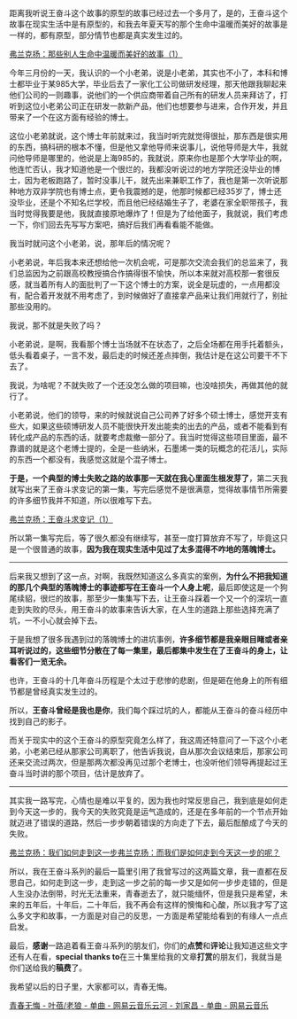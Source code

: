 <p data-pid="rELSu_m1">距离我听说王奋斗这个故事的原型的故事已经过去一个多月了，是的，王奋斗这个故事在现实生活中是有原型的，和我去年夏天写的那个生命中温暖而美好的故事是一样的，都有原型，部分情节也都是真实发生过的。</p><a href="https://zhuanlan.zhihu.com/p/40787849" data-draft-node="block" data-draft-type="link-card" data-image="https://pic1.zhimg.com/v2-34ff66c0991877658489861d77a4ee87_qhd.jpg?source=d16d100b" data-image-width="1068" data-image-height="441" class="internal">弗兰克扬：那些别人生命中温暖而美好的故事（1）</a><p data-pid="xb_Z2fBU">今年三月份的一天，我认识的一个小老弟，说是小老弟，其实也不小了，本科和博士都毕业于某985大学，毕业后去了一家化工公司做研发经理，那天他跟我聊起来他们公司的一则趣事，说他们的一个供应商带着自己所有的研发人员来拜访了，打听到这位小老弟公司正在研发一款新产品，他们也想要参与进来，合作开发，并且带来了一个在这方面有经验的博士。</p><p data-pid="y_W5XsFl">这位小老弟就说，这个博士年前就来过，我当时听完就觉得很扯，那东西是很实用的东西，搞科研的根本不懂，但是他又拿他导师来说事儿，说他导师是大牛，我就问他导师是哪里的，他说是上海985的，我就说，原来你也是那个大学毕业的啊，他连忙否认，我才知道他是一个很烂的，我都没听说过的地方学院还没毕业的博士，因为老板跑路了，暂时没事儿干，就先出来兼职工作了，我也是第一次听说那种地方双非学院也有博士点，更令我震撼的是，他那时候都已经35岁了，博士还没毕业，还是个不知名烂学校，而且他已经结婚生子了，老婆在家全职带孩子，我当时觉得我要是他，我就直接原地爆炸了！但是为了给他面子，我就说，我们考虑一下，你们回去先写写方案吧，搞好后我们再看看能不能做。</p><p data-pid="884XDzQi">我当时就问这个小老弟，说，那年后的情况呢？</p><p data-pid="u5on1ZFr">小老弟说，年后我本来还想给他一次机会呢，可是那次交流会我们的总监来了，我们总监因为之前跟高校教授搞合作搞得很不愉快，所以本来就对高校那一套很反感，就当着所有人的面批判了一下这个博士的方案，说全是玩虚的，一点用都没有，配合着开发就不用考虑了，到时候做好了直接拿产品来让我们用就行了，别扯那些没用的。</p><p data-pid="-Zl0n6MA">我说，那不就是失败了吗？</p><p data-pid="WG6UIpno">小老弟说，是啊，我看那个博士当场就不在状态了，之后全场都在用手托着额头，低头看着桌子，一言不发，最后走的时候还差点摔倒，我估计是在这公司要干不下去了。</p><p data-pid="wPkSoiS5">我说，为啥呢？不就失败了一个还没怎么做的项目嘛，也没啥损失，再做其他的就行了。</p><p data-pid="K1Yskrf2">小老弟说，他们的领导，来的时候就说自己公司养了好多个硕士博士，感觉开支有些大，如果这些硕博研发人员不能很快开发出能卖的出去的产品，或者不能看到有转化成产品的东西的话，就要考虑裁撤一部分了。我当时觉得这些项目里面，最不靠谱的就是这个老博士提的，全是一些纳米，石墨烯一类的玩概念的花活儿，实际的东西一个都没有，我感觉这就是个混子博士。</p><p data-pid="rJ0sJUkm"><b>于是，一个典型的博士失败之路的故事那一天就在我心里面生根发芽了</b>，第二天我就写出来了王奋斗求变记的第一集，写完后感觉不是很满意，觉得故事情节所需要的许多细节我并不知道，所以很难写下去。</p><a href="https://zhuanlan.zhihu.com/p/58730664" data-draft-node="block" data-draft-type="link-card" data-image="https://picx.zhimg.com/v2-86f084bbaf679c48e4060b7bfa3ebaf9_qhd.jpg?source=d16d100b" data-image-width="1157" data-image-height="294" class="internal">弗兰克扬：王奋斗求变记（1）</a><p data-pid="3ikmqMwn">所以第一集写完后，等了很久都没有继续写，甚至一度打算放弃不写了，毕竟这只是一个很普通的故事，<b>因为我在现实生活中见过了太多混得不咋地的落魄博士。</b></p><hr><p data-pid="1TVfXv6M">后来我又想到了这一点，对啊，我既然知道这么多真实的案例，<b>为什么不把我知道的那几个典型的落魄博士的事迹都写在王奋斗一个人身上呢</b>，最后即使这是一个狗尾续貂，很烂的故事，那至少一集集写下去，让王奋斗踩着一个又一个的深坑一直走到失败的尽头，用王奋斗的故事来告诉大家，在人生的道路上那些选择充满了坑，一不小心就会掉下去。</p><p data-pid="Wr6dZvnJ">于是我想了很多我遇到过的落魄博士的进坑事例，<b>许多细节都是我亲眼目睹或者亲耳听说过的，这些细节分散在了每一集里，最后都集中发生在了王奋斗的身上，让看客们一览无余。</b></p><p data-pid="BummQUub">也许，王奋斗的十几年奋斗历程是个太过于悲惨的悲剧，但是砸在他身上的所有细节都是曾经真实发生过的。</p><p data-pid="wTL91W8O">所以，<b>王奋斗曾经是我也是你</b>，我们每个踩过坑的人，都能从王奋斗的奋斗经历中找到自己的影子。</p><p data-pid="jWG0bLNv">而关于现实中的这个王奋斗的原型究竟怎么样了，我这周还特意问了一下这个小老弟，小老弟已经从那家公司离职了，他告诉我说，自从那次会议结束后，那家公司还来交流过两次，但是那两次都没再见过那个老博士，也没听他们领导再提起过王奋斗当时讲的那个项目，估计是放弃了。</p><hr><p data-pid="ZAWpSVei">其实我一路写完，心情也是难以平复的，因为我也时常反思自己，我到底是如何走到今天这一步的，我今天的失败究竟是运气造成的，还是在多年前的一个节点开始就迈进了错误的道路，然后一步步朝着错误的方向走了下去，最后酝酿成了今天的失败。</p><a href="https://zhuanlan.zhihu.com/p/24751487" data-draft-node="block" data-draft-type="link-card" class="internal">弗兰克扬：我们如何走到这一步</a><a href="https://zhuanlan.zhihu.com/p/54032351" data-draft-node="block" data-draft-type="link-card" data-image="https://picx.zhimg.com/v2-db26b7b7622cd429b0bb566a17d29190_qhd.jpg?source=d16d100b" data-image-width="898" data-image-height="555" class="internal">弗兰克扬：而我们是如何走到今天这一步的呢？</a><p data-pid="SpTkXauP">所以，我在王奋斗系列的最后一篇里引用了我曾写过的这两篇文章，我一直都在反思自己，如何走到这一步，走到这一步之前的每一步又是如何一步步走错的，但是人生没办法倒带，时光无法重来，青春逝去了，就只能缅怀，但是我只是希望，未来的五年后，十年后，二十年后，我不再会有这样的懊悔和心酸，所以我才写了这么多文字和故事，一方面是对自己的反思，一方面是希望能给看到的有缘人一点点启发。</p><p data-pid="RaDqSURw">最后，<b>感谢</b>一路追着看王奋斗系列的朋友们，你们的<b>点赞</b>和<b>评论</b>让我知道这些文字还有人在看，<b>special thanks to</b>在三十集里给我的文章<b>打赏</b>的朋友们，我就当是你们送给我的<b>稿费</b>了。</p><p data-pid="a7yl1TuH">我希望以后的日子里，大家都可以，青春无悔。</p><a href="http://link.zhihu.com/?target=https%3A//music.163.com/%23/song%3Fid%3D85567" data-draft-node="block" data-draft-type="link-card" data-image="https://picx.zhimg.com/v2-56bab3e95c39e88e4d7738b99f5a1300_l.jpg?source=d16d100b" data-image-width="360" data-image-height="360" class=" wrap external" target="_blank" rel="nofollow noreferrer">青春无悔 - 叶蓓/老狼 - 单曲 - 网易云音乐</a><a href="http://link.zhihu.com/?target=https%3A//music.163.com/%23/song%3Fid%3D121055" data-draft-node="block" data-draft-type="link-card" data-image="https://picx.zhimg.com/v2-6dbaa21c634180449edabec28e6fc643_l.jpg?source=d16d100b" data-image-width="360" data-image-height="360" class=" wrap external" target="_blank" rel="nofollow noreferrer">云河 - 刘家昌 - 单曲 - 网易云音乐</a><p></p>